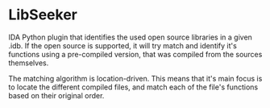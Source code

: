 # LibSeeker

IDA Python plugin that identifies the used open source libraries in a given .idb.
If the open source is supported, it will try match and identify it's functions using a pre-compiled version,
that was compiled from the sources themselves.

The matching algorithm is location-driven. This means that it's main focus is to locate
the different compiled files, and match each of the file's functions based on their original order.